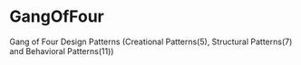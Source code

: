 # GangOfFour
Gang of Four Design Patterns (Creational Patterns(5), Structural Patterns(7) and Behavioral Patterns(11))
